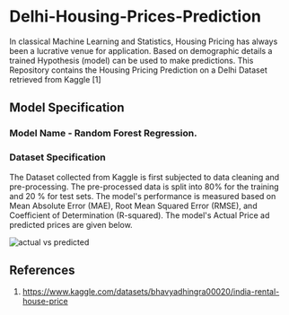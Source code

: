 # Delhi-Housing-Prices-Prediction
In classical Machine Learning and Statistics, Housing Pricing has always been a lucrative venue for application. Based on demographic details a trained Hypothesis (model) can be used to make predictions. This Repository contains the Housing Pricing Prediction on a Delhi Dataset retrieved from Kaggle [1]
## Model Specification
### Model Name - Random Forest Regression.
### Dataset Specification
The Dataset collected from Kaggle is first subjected to data cleaning and pre-processing. The pre-processed data is split into 80% for the training and 20 % for test sets. The model's performance is measured based on Mean Absolute Error (MAE), Root Mean Squared Error (RMSE), and Coefficient of Determination (R-squared). 
 The model's Actual Price ad predicted prices are given below.


![actual vs predicted](https://github.com/Templar121/Delhi-Housing-Prices-Prediction/assets/128389961/7e17e0ea-7801-4364-accb-dea63feb07d4)

## References 
1. https://www.kaggle.com/datasets/bhavyadhingra00020/india-rental-house-price
